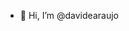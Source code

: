 - 👋 Hi, I’m @davidearaujo

<!---
davidearaujo/davidearaujo is a ✨ special ✨ repository because its `README.md` (this file) appears on your GitHub profile.
You can click the Preview link to take a look at your changes.
--->
